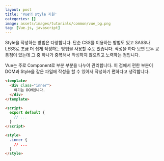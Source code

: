 ```yaml
---
layout: post
title: 'Vue의 style 지원'
categories: []
image: assets/images/tutorials/common/vue_bg.png
tag: [Vue.js, javascript]
---
```


Style을 작성하는 방법은 다양합니다. 단순 CSS를 이용하는 방법도 있고 SASS나 LESS로 조금 더 쉽게 작성하는 방법을 사용할 수도 있습니다. 작성을 하다 보면 모두 공통점이 있는데 그 중 하나가 중복해서 작성하지 않으려고 노력하는 점입니다.

Vue는 주로 Component로 부분 부분을 나누어 관리합니다. 이 점에서 편한 부분이 DOM과 Style을 같은 파일에 작성을 할 수 있어서 작성하기 편하다고 생각합니다.

```html
<template>
  <div class="inner">
    여기는 DOM입니다.
  </div>
</template>

<script>
  export default {
    // ...
  }
</script>

<style>
  .inner {
    // ...
  }
</style>
```
